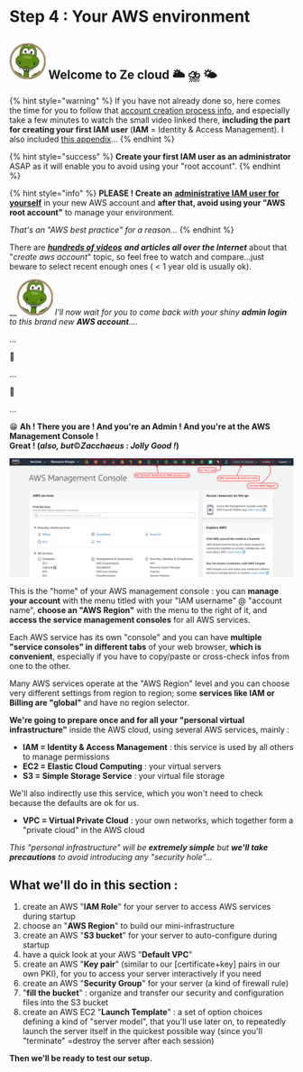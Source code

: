 # Step 4 : Your AWS environment

## ![](../.gitbook/assets/zeferby_dino_64.png) Welcome to Ze cloud 🌥 ⛈ 🌤 

{% hint style="warning" %}
If you have not already done so, here comes the time for you to follow that [account creation process info](../proposed-solution/amazon-web-services.md#how-to-create-an-aws-account), and especially take a few minutes to watch the small video linked there, **including the part for creating your first IAM user** \(**IAM** = Identity & Access Management\). I also included [this appendix](../appendixes/aws-user-with-api-keys.md)...
{% endhint %}

{% hint style="success" %}
**Create your first IAM user as an administrator** ASAP as it will enable you to avoid using your "root account".
{% endhint %}

{% hint style="info" %}
**PLEASE ! Create an** [**administrative IAM user for yourself**](../appendixes/aws-user-with-api-keys.md) in your new AWS account and **after that, avoid using your "AWS root account"** to manage your environment.

_That's an "AWS best practice" for a reason..._
{% endhint %}

There are [_**hundreds of videos**_](https://www.youtube.com/results?search_query=create+aws+account) _**and articles all over the Internet**_ about that "_create aws account_" topic, so feel free to watch and compare...just beware to select recent enough ones \( &lt; 1 year old is usually ok\).



\_\_![](../.gitbook/assets/zeferby_dino_64%20%281%29.png) _I'll now wait for you to come back with your shiny **admin login** to this brand new **AWS account**...._

...

👀 

...

👀 

...

😁 **Ah ! There you are ! And you're an Admin ! And you're at the AWS Management Console !  
Great ! \(**_**also, but**_©_**Zacchaeus : Jolly Good !**_**\)**

![The AWS Management Console](../.gitbook/assets/image%20%2896%29.png)

This is the "home" of your AWS management console : you can **manage your account** with the menu titled with your "IAM username" @ "account name", **choose an "AWS Region"** with the menu to the right of it, and **access the service management consoles** for all AWS services.

Each AWS service has its own "console" and you can have **multiple "service consoles" in different tabs** of your web browser, **which is convenient**, especially if you have to copy/paste or cross-check infos from one to the other.

Many AWS services operate at the "AWS Region" level and you can choose very different settings from region to region; some **services like IAM or Billing are "global"** and have no region selector.



**We're going to prepare once and for all your "personal virtual infrastructure"** inside the AWS cloud, using several AWS services, mainly :

* **IAM = Identity & Access Management** : this service is used by all others to manage permissions
* **EC2 = Elastic Cloud Computing** : your virtual servers
* **S3 = Simple Storage Service** : your virtual file storage

We'll also indirectly use this service, which you won't need to check because the defaults are ok for us.

* **VPC = Virtual Private Cloud** : your own networks, which together form a "private cloud" in the AWS cloud

_This "personal infrastructure" will be **extremely simple** but **we'll take precautions** to avoid introducing any "security hole"..._



## What we'll do in this section :

1. create an AWS "**IAM Role**" for your server to access AWS services during startup
2. choose an "**AWS Region**" to build our mini-infrastructure
3. create an AWS "**S3 bucket**" for your server to auto-configure during startup
4. have a quick look at your AWS "**Default VPC**"
5. create an AWS "**Key pair**" \(similar to our \[certificate+key\] pairs in our own PKI\), for you to access your server interactively if you need
6. create an AWS "**Security Group**" for your server \(a kind of firewall rule\)
7. "**fill the bucket**" : organize and transfer our security and configuration files into the S3 bucket
8. create an AWS EC2 "**Launch Template**" : a set of option choices defining a kind of "server model", that you'll use later on, to repeatedly launch the server itself in the quickest possible way \(since you'll "terminate" =destroy the server after each session\)

**Then we'll be ready to test our setup.**



